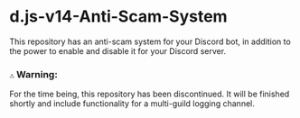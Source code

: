 # d.js-v14-Anti-Scam-System
This repository has an anti-scam system for your Discord bot, in addition to the power to enable and disable it for your Discord server.

### `⚠️` **Warning:**
For the time being, this repository has been discontinued. It will be finished shortly and include functionality for a multi-guild logging channel.
